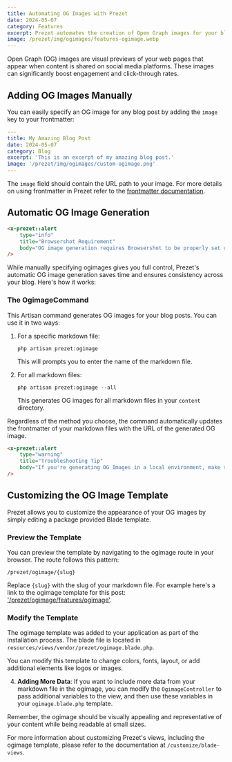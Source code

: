 ```yaml
---
title: Automating OG Images with Prezet
date: 2024-05-07
category: Features
excerpt: Prezet automates the creation of Open Graph images for your blog posts.
image: /prezet/img/ogimages/features-ogimage.webp
---
```


Open Graph (OG) images are visual previews of your web pages that appear when content is shared on social media platforms. These images can significantly boost engagement and click-through rates.

## Adding OG Images Manually

You can easily specify an OG image for any blog post by adding the `image` key to your frontmatter:

```yaml
---
title: My Amazing Blog Post
date: 2024-05-07
category: Blog
excerpt: 'This is an excerpt of my amazing blog post.'
image: '/prezet/img/ogimages/custom-ogimage.png'
---
```

The `image` field should contain the URL path to your image. For more details on using frontmatter in Prezet refer to the [frontmatter documentation](/features/frontmatter).

## Automatic OG Image Generation

```html +parse
<x-prezet::alert
    type="info"
    title="Browsershot Requirement"
    body="OG image generation requires Browsershot to be properly set up in your Laravel environment."
/>
```

While manually specifying ogimages gives you full control, Prezet's automatic OG image generation saves time and ensures consistency across your blog. Here's how it works:

### The OgimageCommand

This Artisan command generates OG images for your blog posts. You can use it in two ways:

1. For a specific markdown file:
   ```
   php artisan prezet:ogimage
   ```
   This will prompts you to enter the name of the markdown file.

2. For all markdown files:
   ```
   php artisan prezet:ogimage --all
   ```
   This generates OG images for all markdown files in your `content` directory.

Regardless of the method you choose, the command automatically updates the frontmatter of your markdown files with the URL of the generated OG image.

```html +parse
<x-prezet::alert
    type="warning"
    title="Troubleshooting Tip"
    body="If you're generating OG Images in a local environment, make sure to set the `APP_URL` in your `.env` file to your local development URL."
/>
```

## Customizing the OG Image Template

Prezet allows you to customize the appearance of your OG images by simply editing a package provided Blade template.

### Preview the Template
You can preview the template by navigating to the ogimage route in your browser. The route follows this pattern:

   ```
   /prezet/ogimage/{slug}
   ```

   Replace `{slug}` with the slug of your markdown file. For example here's a link to the ogimage template for this post: ['/prezet/ogimage/features/ogimage'](/prezet/ogimage/features/ogimage).

### Modify the Template
The ogimage template was added to your application as part of the installation process. The blade file is located in `resources/views/vendor/prezet/ogimage.blade.php`.

   You can modify this template to change colors, fonts, layout, or add additional elements like logos or images.

4. **Adding More Data**: If you want to include more data from your markdown file in the ogimage, you can modify the `OgimageController` to pass additional variables to the view, and then use these variables in your `ogimage.blade.php` template.

Remember, the ogimage should be visually appealing and representative of your content while being readable at small sizes.

For more information about customizing Prezet's views, including the ogimage template, please refer to the documentation at `/customize/blade-views`.
